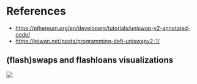 # References
- https://ethereum.org/en/developers/tutorials/uniswap-v2-annotated-code/
- https://jeiwan.net/posts/programming-defi-uniswapv2-1/

## (flash)swaps and flashloans visualizations
![](./UniswapV2_swap_visualization.jpg)